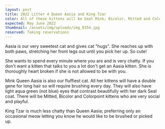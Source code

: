 ```yaml
---
layout: post
title: 2022 Litter 4 Queen Aasia and King Tzar
color: All of these kittens will be Seal Mink; Bicolor, Mitted and Colorpoint.
expected: May June 2022
thumbnail: /assets/img/uploads/img_0354.jpg
reserved: Taking reservations
---
```

Aasia is our very sweetest cat and gives cat "hugs". She reaches up with both paws, stretching her front legs out until you pick her up. So cute! 

She wants to spend every minute where you are and is very chatty. If you don't want a kitten that talks to you a lot don't get an Aasia kitten. She is thoroughly heart broken if she is not allowed to be with you. 

Mink Queen Aasia is also our fluffiest cat. All her kittens will have a double gene for long hair so will require brushing every day. They will also have light aqua green (not blue) eyes that contrast beautifully with her dark Seal coat. There will be Mitted, Bicolor and Colorpoint kittens who are very social and playful. 

King Tzar is much less chatty than Queen Aasia; preferring only an occasional meow letting you know he would like to be brushed or picked up.
